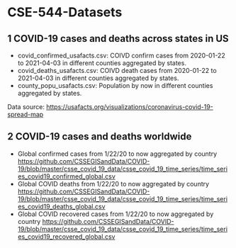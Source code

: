 # CSE-544-Datasets

## 1 COVID-19 cases and deaths across states in US

* covid_confirmed_usafacts.csv: COIVD confirm cases from 2020-01-22 to 2021-04-03 in different counties aggregated by states.
* covid_deaths_usafacts.csv: COIVD death cases from 2020-01-22 to 2021-04-03 in different counties aggregated by states.
* county_popu_usafacts.csv: Population by now in different counties aggregated by states.

Data source: https://usafacts.org/visualizations/coronavirus-covid-19-spread-map

## 2 COVID-19 cases and deaths worldwide

* Global confirmed cases from 1/22/20 to now aggregated by country 
  https://github.com/CSSEGISandData/COVID-19/blob/master/csse_covid_19_data/csse_covid_19_time_series/time_series_covid19_confirmed_global.csv 
* Global COVID deaths from 1/22/20 to now aggregated by country 
  https://github.com/CSSEGISandData/COVID-19/blob/master/csse_covid_19_data/csse_covid_19_time_series/time_series_covid19_deaths_global.csv
* Global COVID recovered cases from 1/22/20 to now aggregated by country 
  https://github.com/CSSEGISandData/COVID-19/blob/master/csse_covid_19_data/csse_covid_19_time_series/time_series_covid19_recovered_global.csv

